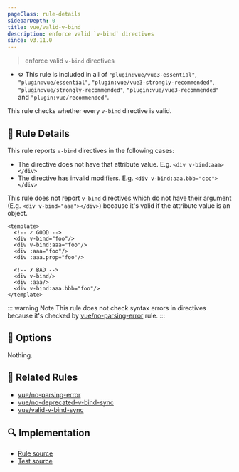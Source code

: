 ```yaml
---
pageClass: rule-details
sidebarDepth: 0
title: vue/valid-v-bind
description: enforce valid `v-bind` directives
since: v3.11.0
---
```

> enforce valid `v-bind` directives

- :gear: This rule is included in all of `"plugin:vue/vue3-essential"`, `"plugin:vue/essential"`, `"plugin:vue/vue3-strongly-recommended"`, `"plugin:vue/strongly-recommended"`, `"plugin:vue/vue3-recommended"` and `"plugin:vue/recommended"`.

This rule checks whether every `v-bind` directive is valid.

## :book: Rule Details

This rule reports `v-bind` directives in the following cases:

- The directive does not have that attribute value. E.g. `<div v-bind:aaa></div>`
- The directive has invalid modifiers. E.g. `<div v-bind:aaa.bbb="ccc"></div>`

This rule does not report `v-bind` directives which do not have their argument (E.g. `<div v-bind="aaa"></div>`) because it's valid if the attribute value is an object.

<eslint-code-block :rules="{'vue/valid-v-bind': ['error']}">

```vue
<template>
  <!-- ✓ GOOD -->
  <div v-bind="foo"/>
  <div v-bind:aaa="foo"/>
  <div :aaa="foo"/>
  <div :aaa.prop="foo"/>

  <!-- ✗ BAD -->
  <div v-bind/>
  <div :aaa/>
  <div v-bind:aaa.bbb="foo"/>
</template>
```

</eslint-code-block>

::: warning Note
This rule does not check syntax errors in directives because it's checked by [vue/no-parsing-error] rule.
:::

## :wrench: Options

Nothing.

## :couple: Related Rules

- [vue/no-parsing-error]
- [vue/no-deprecated-v-bind-sync]
- [vue/valid-v-bind-sync]

[vue/no-parsing-error]: ./no-parsing-error.md
[vue/no-deprecated-v-bind-sync]: ./no-deprecated-v-bind-sync.md
[vue/valid-v-bind-sync]: ./valid-v-bind-sync.md

## :mag: Implementation

- [Rule source](https://github.com/vuejs/eslint-plugin-vue/blob/master/lib/rules/valid-v-bind.js)
- [Test source](https://github.com/vuejs/eslint-plugin-vue/blob/master/tests/lib/rules/valid-v-bind.js)
